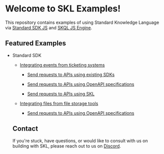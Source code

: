 # Welcome to SKL Examples!

This repository contains examples of using Standard Knowledge Language via [Standard SDK JS](https://github.com/comake/standard-sdk-js) and [SKQL JS Engine](https://github.com/comake/skql-js-engine).

## Featured Examples

- Standard SDK

  - [Integrating events from ticketing systems](https://github.com/comake/skl-examples/blob/main/unified-events-api)
    
    - [Send requests to APIs using existing SDKs](https://github.com/comake/skl-examples/blob/main/unified-events-api/src/UsingExistingSdks.ts)

    - [Send requests to APIs using OpenAPI specifications](https://github.com/comake/skl-examples/blob/main/unified-events-api/src/UsingStandardSdkWithOpenApiSpecs.ts)

    - [Send requests to APIs using SKL](https://github.com/comake/skl-examples/blob/main/unified-events-api/src/UsingStandardSdkWithSkl.ts)

  - [Integrating files from file storage tools](https://github.com/comake/skl-examples/blob/main/unified-files-api)

    - [Send requests to APIs using OpenAPI specifications](https://github.com/comake/skl-examples/blob/main/unified-files-api/src/UsingStandardSdkWithOpenApiSpecs.ts)

  ## Contact

  If you're stuck, have questions, or would like to consult with us on building with SKL, please reach out to us on [Discord](https://discord.gg/stvfSB8kpG?ref=https://github.com/comake/skl-examples).